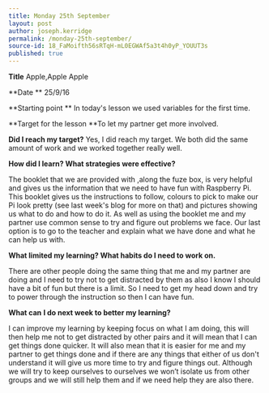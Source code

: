 ```yaml
---
title: Monday 25th September
layout: post
author: joseph.kerridge
permalink: /monday-25th-september/
source-id: 18_FaMoifth56sRTqH-mL0EGWAf5a3t4h0yP_YOUUT3s
published: true
---
```

**Title**  	Apple,Apple Apple					

**Date **	25/9/16

**Starting point			** In today's lesson we used variables for the first time.	

**Target for the lesson	**To let my partner get more involved.		

**Did I reach my target?**	Yes, I did reach my target. We both did the same amount of     				work and we worked together really well.

**How did I learn? What strategies were effective?**

The booklet that we are provided with ,along the fuze box, is very helpful and gives us the information that we need to have fun with Raspberry Pi. This booklet gives us the instructions to follow, colours to pick to make our Pi look pretty (see last week's blog for more on that) and pictures showing us what to do and how to do it. As well as using the booklet me and my partner use common sense to try and figure out problems we face. Our last option is to go to the teacher and explain what we have done and what he can help us with.

**What limited my learning? What habits do I need to work on.**

There are other people doing the same thing that me and my partner are doing and I need to try not to get distracted by them as also I know I should have a bit of fun but there is a limit. So I need to get my head down and try to power through the instruction so then I can have fun.

**What can** **I do next week to better my learning?**

I can improve my learning by keeping focus on what I am doing, this will then help me not to get distracted by other pairs and it will mean that I can get things done quicker. It will also mean that it is easier for me and my partner to get things done and if there are any things that either of us don't understand it will give us more time to try and figure things out. Although we will try to keep ourselves to ourselves we won’t isolate us from other groups and we will still help them and if we need help they are also there.

